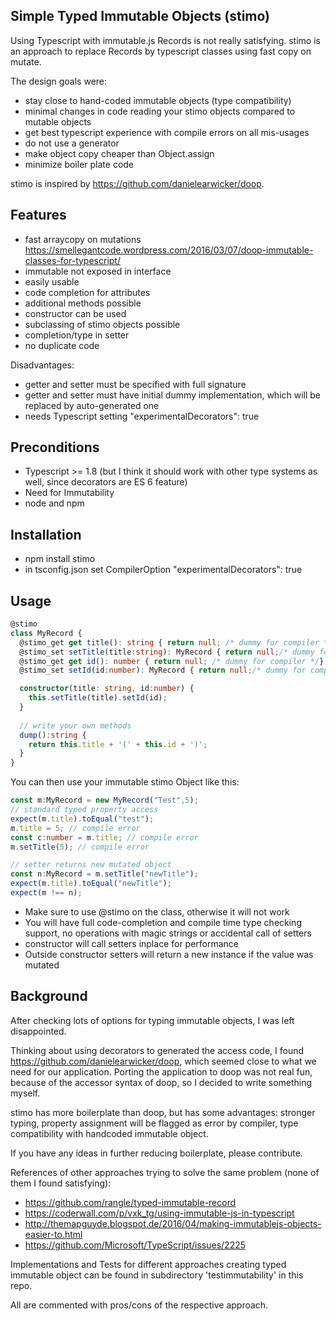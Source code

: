 ## Simple Typed Immutable Objects (stimo)
Using Typescript with immutable.js Records is not really satisfying.
stimo is an approach to replace Records by typescript classes using fast copy on mutate.

The design goals were:
* stay close to hand-coded immutable objects (type compatibility)
* minimal changes in code reading your stimo objects compared to mutable objects
* get best typescript experience with compile errors on all mis-usages
* do not use a generator
* make object copy cheaper than Object.assign
* minimize boiler plate code

stimo is inspired by https://github.com/danielearwicker/doop.

## Features

* fast arraycopy on mutations https://smellegantcode.wordpress.com/2016/03/07/doop-immutable-classes-for-typescript/
* immutable not exposed in interface
* easily usable
* code completion for attributes
* additional methods possible
* constructor can be used
* subclassing of stimo objects possible
* completion/type in setter
* no duplicate code

Disadvantages:
* getter and setter must be specified with full signature
* getter and setter must have initial dummy implementation, which will be replaced by auto-generated one
* needs Typescript setting "experimentalDecorators": true

## Preconditions
* Typescript >= 1.8 (but I think it should work with other type systems as well, since decorators are ES 6 feature)
* Need for Immutability
* node and npm

## Installation
* npm install stimo
* in tsconfig.json set CompilerOption "experimentalDecorators": true

## Usage
```typescript
@stimo
class MyRecord {
  @stimo_get get title(): string { return null; /* dummy for compiler */};
  @stimo_set setTitle(title:string): MyRecord { return null;/* dummy for compiler */};
  @stimo_get get id(): number { return null; /* dummy for compiler */};
  @stimo_set setId(id:number): MyRecord { return null;/* dummy for compiler */};

  constructor(title: string, id:number) {
    this.setTitle(title).setId(id);
  }
  
  // write your own methods
  dump():string {
    return this.title + '(' + this.id + ')';
  }
}
```

You can then use your immutable stimo Object like this:
```typescript
const m:MyRecord = new MyRecord("Test",5);
// standard typed property access
expect(m.title).toEqual("test");
m.title = 5; // compile error
const c:number = m.title; // compile error
m.setTitle(5); // compile error

// setter returns new mutated object
const n:MyRecord = m.setTitle("newTitle");
expect(m.title).toEqual("newTitle");
expect(m !== n);

```
* Make sure to use @stimo on the class, otherwise it will not work
* You will have full code-completion and compile time type checking support, no operations with magic strings or accidental call of setters
* constructor will call setters inplace for performance
* Outside constructor setters will return a new instance if the value was mutated

## Background
After checking lots of options for typing immutable objects, I was left disappointed.

Thinking about using decorators to generated the access code, I found https://github.com/danielearwicker/doop, which seemed close to what we need for our application. Porting the application to doop was not real fun, because of the accessor syntax of doop, so I decided to write something myself.

stimo has more boilerplate than doop, but has some advantages: stronger typing, property assignment will be flagged as error by compiler, type compatibility with handcoded immutable object.

If you have any ideas in further reducing boilerplate, please contribute.

References of other approaches trying to solve the same problem (none of them I found satisfying):
* https://github.com/rangle/typed-immutable-record
* https://coderwall.com/p/vxk_tg/using-immutable-js-in-typescript
* http://themapguyde.blogspot.de/2016/04/making-immutablejs-objects-easier-to.html
* https://github.com/Microsoft/TypeScript/issues/2225

Implementations and Tests for different approaches creating typed immutable object can be found in subdirectory 'testimmutability' in this repo.

All are commented with pros/cons of the respective approach.


